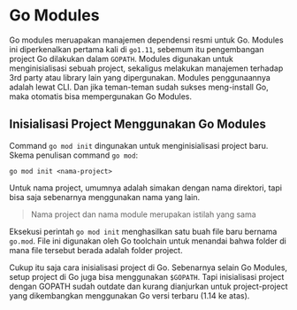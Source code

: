 # Go Modules

Go modules meruapakan manajemen dependensi resmi untuk Go. Modules ini diperkenalkan pertama kali di `go1.11`, sebemum itu
pengembangan project Go dilakukan dalam `GOPATH`. Modules digunakan untuk menginisialisasi sebuah project, sekaligus melakukan
manajemen terhadap 3rd party atau library lain yang dipergunakan. Modules penggunaannya adalah lewat CLI. Dan jika teman-teman
sudah sukses meng-install Go, maka otomatis bisa mempergunakan Go Modules.

## Inisialisasi Project Menggunakan Go Modules

Command `go mod init` dingunakan untuk menginisialisasi project baru.
Skema penulisan command `go mod`:
```shell
go mod init <nama-project>
```
Untuk nama project, umumnya adalah simakan dengan nama direktori, tapi bisa saja sebenarnya menggunakan nama yang lain.
> Nama project dan nama module merupakan istilah yang sama

Eksekusi perintah `go mod init` menghasilkan satu buah file baru bernama `go.mod`. File ini digunakan oleh Go toolchain
untuk menandai bahwa folder di mana file tersebut berada adalah folder project.

Cukup itu saja cara inisialisasi project di Go. Sebenarnya selain Go Modules, setup project di Go juga bisa menggunakan
`$GOPATH`. Tapi inisialisasi project dengan GOPATH sudah outdate dan kurang dianjurkan untuk project-project yang dikembangkan
menggunakan Go versi terbaru (1.14 ke atas).